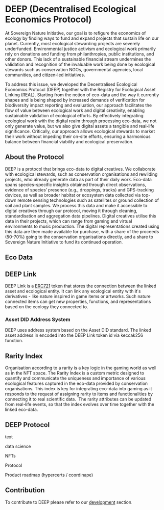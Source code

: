# DEEP (Decentralised Ecological Economics Protocol)

At Sovereign Nature Initiative, our goal is to refigure the economics of ecology by finding ways to fund and expand projects that sustain life on our planet. Currently, most ecological stewarding projects are severely underfunded. Environmental justice activism and ecological work primarily rely on donations and funding from philanthropies, public institutions, and other donors. This lack of a sustainable financial stream undermines the validation and recognition of the invaluable work being done by ecological stewards such as conservation NGOs, governmental agencies, local communities, and citizen-led initiatives.

To address this issue, we developed the Decentralised Ecological Economics Protocol (DEEP) together with the Registry for Ecological Asset Linking (REAL). Starting from the notion of eco-data and the way it currently shapes and is being shaped by increased demands of verification for biodiversity impact reporting and evaluation, our approach facilitates the flow of value between ecological work and digital creativity, enabling sustainable validation of ecological efforts. By effectively integrating ecological work with the digital realm through processing eco-data, we not only generate value, but we also give digital assets a tangible and real-life significance. Critically, our approach allows ecological stewards to market their work without impeding their on-site efforts, ensuring a harmonious balance between financial viability and ecological preservation.

## About the Protocol

DEEP is a protocol that brings eco-data to digital creatives. We collaborate with ecological stewards, such as conservation organisations and rewilding projects, who already generate data as part of their daily work. Eco-data spans species-specific insights obtained through direct observations, evidence of species’ presence (e.g., droppings, tracks) and GPS-tracking devices, as well as broader habitat or ecosystem data collected via top-down remote sensing technologies such as satellites or ground collection of soil and plant samples. We process this data and make it accessible to digital creatives through our protocol, moving it through cleaning, standardisation and aggregation data pipelines. Digital creatives utilise this data in their projects, which can range from gaming and virtual environments to music production. The digital representations created using this data are then made available for purchase, with a share of the proceeds (50-70%) going to the conservation organisations directly, and a share to Sovereign Nature Initiative to fund its continued operation.

## Eco Data

## DEEP Link

DEEP Link is a [ERC721](https://ethereum.org/en/developers/docs/standards/tokens/erc-721/) token that stores the connection between the linked asset and ecological entity. It can link any ecological entity with it's derivatives - like nature inspired in game items or artworks. Such nature connected items can get new properties, functions, and representations based on the ecology they connected to.

### Asset DID Address System

DEEP uses address system based on the Asset DID standard. The linked asset address in encoded into the DEEP Link token id via keccak256 function.

## Rarity Index

Organisation according to a rarity is a key logic in the gaming world as well as in the NFT space. The Rarity Index is a custom metric designed to quantify and communicate the uniqueness and importance of various ecological features captured in the eco-data provided by conservation organisations. This index is key for integrating eco-data into gaming as it responds to the request of assigning rarity to items and functionalities by connecting it to real scientific data.  The rarity attributes can be updated from real-life events, so that the index evolves over time together with the linked eco-data.

## DEEP Protocol

text

data science

NFTs

Protocol

Product roadmap (hypercerts / coordinape)

## Contribution

To contribute to DEEP please refer to our [development](development.md) section.
